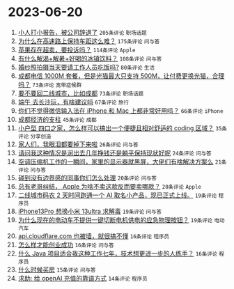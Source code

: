 # 2023-06-20

1. [小人打小报告，被公司辞退了](https://www.v2ex.com/t/950173) `205条评论` `职场话题`
1. [为什么在高速路上保持车距这么难？](https://www.v2ex.com/t/950260) `175条评论` `问与答`
1. [苹果存在超卖，要投诉吗？](https://www.v2ex.com/t/950232) `114条评论` `Apple`
1. [有什么解渴+解暑+好喝的冰镇饮料？](https://www.v2ex.com/t/950261) `108条评论` `问与答`
1. [婚纱照拍摄当天要请工作人员吃饭吗?](https://www.v2ex.com/t/950289) `80条评论` `生活`
1. [成都电信 1000M 套餐，但是光猫最大只支持 500M，让付费更换光猫，合理吗？](https://www.v2ex.com/t/950200) `73条评论` `宽带症候群`
1. [要不要回二线城市，比如成都](https://www.v2ex.com/t/950265) `73条评论` `职场话题`
1. [端午 去长沙玩，有啥建议吗](https://www.v2ex.com/t/950243) `67条评论` `旅行`
1. [你们不觉得微信输入法在 iPhone 和 Mac 上都非常好用吗？](https://www.v2ex.com/t/950337) `66条评论` `iPhone`
1. [成都经济的支柱](https://www.v2ex.com/t/950392) `45条评论` `成都`
1. [小户型 四口之家，怎么样可以搞出一个便捷且相对舒适的 coding 区域？](https://www.v2ex.com/t/950380) `35条评论` `分享创造`
1. [家人们，我眼泪都要掉下来啦](https://www.v2ex.com/t/950231) `26条评论` `问与答`
1. [请问我这种情况是润出去几年挣钱还是躺平保持现状好呢](https://www.v2ex.com/t/950341) `24条评论` `问与答`
1. [空调压缩机工作的一瞬间，家里的显示器就黑屏，大佬们有啥解决方案么](https://www.v2ex.com/t/950247) `21条评论` `问与答`
1. [碰到没有边界感的同事你们怎么处理](https://www.v2ex.com/t/950203) `20条评论` `问与答`
1. [总有老哥纠结， Apple 为啥不卖这款反而要卖哪款？](https://www.v2ex.com/t/950186) `20条评论` `Apple`
1. [二线城市码农 2 天时间跑通一个 AI 取名小产品，现已正式上线。](https://www.v2ex.com/t/950358) `19条评论` `程序员`
1. [iPhone13Pro 想换小米 13ultra 求解毒](https://www.v2ex.com/t/950283) `19条评论` `问与答`
1. [为什么现在的电动车不提供一键切断电机供电的应急物理按钮？](https://www.v2ex.com/t/950172) `19条评论` `电动汽车`
1. [api.cloudflare.com 也被墙，就很搞不懂](https://www.v2ex.com/t/950369) `16条评论` `程序员`
1. [怎么样才能创业成功](https://www.v2ex.com/t/950235) `16条评论` `问与答`
1. [什么 Java 项目适合我这种工作七年，技术想更进一步的人练手？](https://www.v2ex.com/t/950180) `16条评论` `程序员`
1. [什么时候买房](https://www.v2ex.com/t/950332) `15条评论` `问与答`
1. [求助: 给 openAI 充值的靠谱方式](https://www.v2ex.com/t/950388) `14条评论` `程序员`
